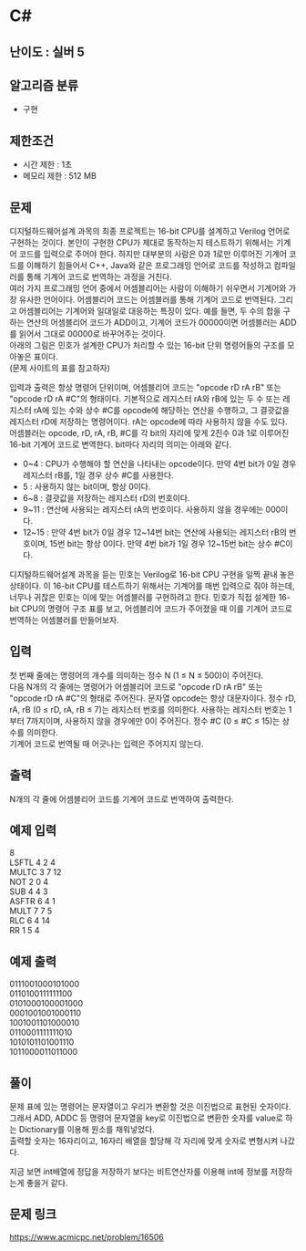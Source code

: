 # C#

## 난이도 : 실버 5

## 알고리즘 분류
  - 구현

## 제한조건
  - 시간 제한 : 1초
  - 메모리 제한 : 512 MB

## 문제
디지털하드웨어설계 과목의 최종 프로젝트는 16-bit CPU를 설계하고 Verilog 언어로 구현하는 것이다. 본인이 구현한 CPU가 제대로 동작하는지 테스트하기 위해서는 기계어 코드를 입력으로 주어야 한다. 하지만 대부분의 사람은 0과 1로만 이루어진 기계어 코드를 이해하기 힘들어서 C++, Java와 같은 프로그래밍 언어로 코드를 작성하고 컴파일러를 통해 기계어 코드로 번역하는 과정을 거친다.<br/>
여러 가지 프로그래밍 언어 중에서 어셈블리어는 사람이 이해하기 쉬우면서 기계어와 가장 유사한 언어이다. 어셈블리어 코드는 어셈블러를 통해 기계어 코드로 번역된다. 그리고 어셈블리어는 기계어와 일대일로 대응하는 특징이 있다. 예를 들면, 두 수의 합을 구하는 연산의 어셈블리어 코드가 ADD이고, 기계어 코드가 00000이면 어셈블러는 ADD를 읽어서 그대로 00000로 바꾸어주는 것이다.<br/>
아래의 그림은 민호가 설계한 CPU가 처리할 수 있는 16-bit 단위 명령어들의 구조를 모아놓은 표이다.<br/>
\(문제 사이트의 표를 참고하자\)<br/>

입력과 출력은 항상 명령어 단위이며, 어셈블리어 코드는 "opcode rD rA rB" 또는 "opcode rD rA #C"의 형태이다. 기본적으로 레지스터 rA와 rB에 있는 두 수 또는 레지스터 rA에 있는 수와 상수 #C를 opcode에 해당하는 연산을 수행하고, 그 결괏값을 레지스터 rD에 저장하는 명령어이다. rA는 opcode에 따라 사용하지 않을 수도 있다. 어셈블러는 opcode, rD, rA, rB, #C를 각 bit의 자리에 맞게 2진수 0과 1로 이루어진 16-bit 기계어 코드로 변역한다. bit마다 자리의 의미는 아래와 같다.<br/>

  - 0\~4 : CPU가 수행해야 할 연산을 나타내는 opcode이다. 만약 4번 bit가 0일 경우 레지스터 rB를, 1일 경우 상수 #C를 사용한다.
  - 5 : 사용하지 않는 bit이며, 항상 0이다.
  - 6\~8 : 결괏값을 저장하는 레지스터 rD의 번호이다.
  - 9\~11 : 연산에 사용되는 레지스터 rA의 번호이다. 사용하지 않을 경우에는 000이다.
  - 12\~15 : 만약 4번 bit가 0일 경우 12\~14번 bit는 연산에 사용되는 레지스터 rB의 번호이며, 15번 bit는 항상 0이다. 만약 4번 bit가 1일 경우 12\~15번 bit는 상수 #C이다.

디지털하드웨어설계 과목을 듣는 민호는 Verilog로 16-bit CPU 구현을 일찍 끝내 놓은 상태이다. 이 16-bit CPU를 테스트하기 위해서는 기계어를 매번 입력으로 줘야 하는데, 너무나 귀찮은 민호는 이에 맞는 어셈블러를 구현하려고 한다. 민호가 직접 설계한 16-bit CPU의 명령어 구조 표를 보고, 어셈블리어 코드가 주어졌을 때 이를 기계어 코드로 번역하는 어셈블러를 만들어보자.<br/>


## 입력
첫 번째 줄에는 명령어의 개수를 의미하는 정수 N (1 ≤ N ≤ 500)이 주어진다.<br/>
다음 N개의 각 줄에는 명령어가 어셈블리어 코드로 "opcode rD rA rB" 또는 "opcode rD rA #C"의 형태로 주어진다. 문자열 opcode는 항상 대문자이다. 정수 rD, rA, rB (0 ≤ rD, rA, rB ≤ 7)는 레지스터 번호를 의미한다. 사용하는 레지스터 번호는 1부터 7까지이며, 사용하지 않을 경우에만 0이 주어진다. 정수 #C (0 ≤ #C ≤ 15)는 상수를 의미한다.<br/>
기계어 코드로 번역될 때 어긋나는 입력은 주어지지 않는다.<br/>


## 출력
N개의 각 줄에 어셈블리어 코드를 기계어 코드로 번역하여 출력한다.<br/>


## 예제 입력
8<br/>
LSFTL 4 2 4<br/>
MULTC 3 7 12<br/>
NOT 2 0 4<br/>
SUB 4 4 3<br/>
ASFTR 6 4 1<br/>
MULT 7 7 5<br/>
RLC 6 4 14<br/>
RR 1 5 4<br/>

## 예제 출력
0111001000101000<br/>
0110100111111100<br/>
0101000100001000<br/>
0001001001000110<br/>
1001001101000010<br/>
0110001111111010<br/>
1010101101001110<br/>
1011000011011000<br/>


## 풀이
문제 표에 있는 명령어는 문자열이고 우리가 변환할 것은 이진법으로 표현된 숫자이다.<br/>
그래서 ADD, ADDC 등 명령어 문자열을 key로 이진법으로 변환한 숫자를 value로 하는 Dictionary를 이용해 원소를 채워넣었다.<br/>
출력할 숫자는 16자리이고, 16자리 배열을 할당해 각 자리에 맞게 숫자로 변형시켜 나갔다.<br/>


지금 보면 int배열에 정답을 저장하기 보다는 비트연산자를 이용해 int에 정보를 저장하는게 좋을거 같다.<br/>


## 문제 링크
https://www.acmicpc.net/problem/16506